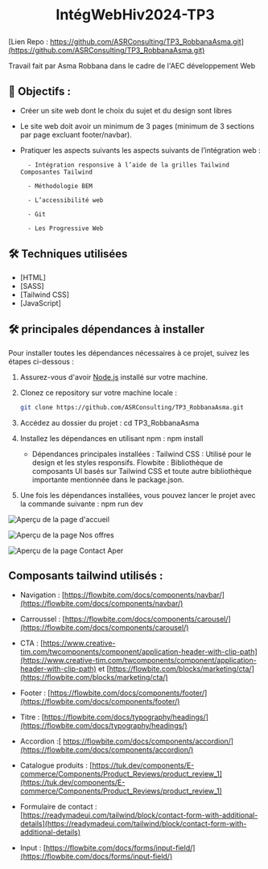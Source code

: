 
# <p align="center">IntégWebHiv2024-TP3</p>
[Lien Repo : https://github.com/ASRConsulting/TP3_RobbanaAsma.git](https://github.com/ASRConsulting/TP3_RobbanaAsma.git)
        
  
Travail fait par Asma Robbana dans le cadre de l'AEC développement Web
## 🧐 Objectifs :
- Créer un site web dont le choix du sujet et du design sont libres
- Le site web doit avoir un minimum de 3 pages (minimum de 3 sections par page excluant
footer/navbar).
- Pratiquer les aspects suivants les aspects suivants de l’intégration web :

        - Intégration responsive à l’aide de la grilles Tailwind Composantes Tailwind

        - Méthodologie BEM

        - L’accessibilité web

        - Git
 
        - Les Progressive Web 

## 🛠️ Techniques utilisées
- [HTML]
- [SASS]
- [Tailwind CSS]
- [JavaScript]
    

## 🛠️ principales dépendances à installer    

Pour installer toutes les dépendances nécessaires à ce projet, suivez les étapes ci-dessous :

1. Assurez-vous d'avoir [Node.js](https://nodejs.org/) installé sur votre machine.
   
2. Clonez ce repository sur votre machine locale :

   ```bash
   git clone https://github.com/ASRConsulting/TP3_RobbanaAsma.git
3. Accédez au dossier du projet : cd TP3_RobbanaAsma
4. Installez les dépendances en utilisant npm : npm install

    - Dépendances principales installées :
Tailwind CSS : Utilisé pour le design et les styles responsifs.
Flowbite : Bibliothèque de composants UI basés sur Tailwind CSS et toute autre bibliothèque importante mentionnée dans le package.json.
        
5. Une fois les dépendances installées, vous pouvez lancer le projet avec la commande suivante : npm run dev
        

![Aperçu de la page d'accueil](https://raw.githubusercontent.com/ASRConsulting/TP3_RobbanaAsma/6ae501b3aba8ce63da07591c55a39d0862b18075/images/captures/accueil.png?token=BDKNUDLYXQZ3CF5SSDXY7LDG3PW4U)
        
![Aperçu de la page Nos offres](https://raw.githubusercontent.com/ASRConsulting/TP3_RobbanaAsma/6ae501b3aba8ce63da07591c55a39d0862b18075/images/captures/nos-offres.png?token=BDKNUDM2ZFTUZAOCY7C6OLDG3PW4U)
  
![Aperçu de la page Contact](ASRConsulting/TP3_RobbanaAsma/images/captures/nos-offres.png)
Aper



## Composants tailwind utilisés :          
  
- Navigation : [https://flowbite.com/docs/components/navbar/](https://flowbite.com/docs/components/navbar/)

- Carroussel :  [https://flowbite.com/docs/components/carousel/](https://flowbite.com/docs/components/carousel/)

- CTA : [https://www.creative-tim.com/twcomponents/component/application-header-with-clip-path](https://www.creative-tim.com/twcomponents/component/application-header-with-clip-path) et 
[https://flowbite.com/blocks/marketing/cta/](https://flowbite.com/blocks/marketing/cta/)
        


- Footer : [https://flowbite.com/docs/components/footer/](https://flowbite.com/docs/components/footer/)


- Titre :  [https://flowbite.com/docs/typography/headings/](https://flowbite.com/docs/typography/headings/)

- Accordion :[ https://flowbite.com/docs/components/accordion/](https://flowbite.com/docs/components/accordion/)


-  Catalogue produits : [https://tuk.dev/components/E-commerce/Components/Product_Reviews/product_review_1](https://tuk.dev/components/E-commerce/Components/Product_Reviews/product_review_1)
- Formulaire de contact : [https://readymadeui.com/tailwind/block/contact-form-with-additional-details](https://readymadeui.com/tailwind/block/contact-form-with-additional-details)
- Input : [https://flowbite.com/docs/forms/input-field/](https://flowbite.com/docs/forms/input-field/)
        
        
        
        
        
        
        
        
        

    